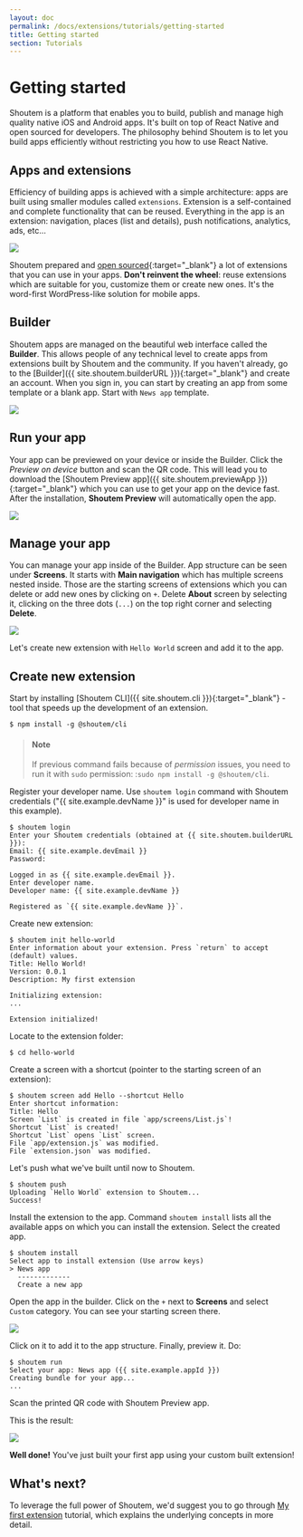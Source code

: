 ```yaml
---
layout: doc
permalink: /docs/extensions/tutorials/getting-started
title: Getting started
section: Tutorials
---
```


# Getting started

Shoutem is a platform that enables you to build, publish and manage high quality native iOS and Android apps. It's built on top of React Native and open sourced for developers. The philosophy behind Shoutem is to let you build apps efficiently without restricting you how to use React Native.

## Apps and extensions

Efficiency of building apps is achieved with a simple architecture: apps are built using smaller modules called `extensions`. Extension is a self-contained and complete functionality that can be reused. Everything in the app is an extension: navigation, places (list and details), push notifications, analytics, ads, etc...

<p class="image">
<img src='{{ site.baseurl }}/img/tutorials/getting-started/apps-are-made-of-extensions.png'/>
</p>

Shoutem prepared and [open sourced](https://github.com/shoutem/extensions){:target="_blank"} a lot of extensions that you can use in your apps. **Don't reinvent the wheel**: reuse extensions which are suitable for you, customize them or create new ones. It's the word-first WordPress-like solution for mobile apps.

## Builder

Shoutem apps are managed on the beautiful web interface called the **Builder**. This allows people of any technical level to create apps from extensions built by Shoutem and the community. If you haven't already, go to the [Builder]({{ site.shoutem.builderURL }}){:target="_blank"} and create an account. When you sign in, you can start by creating an app from some template or a blank app. Start with `News app` template.

<p class="image">
<img src='{{ site.baseurl }}/img/tutorials/getting-started/builder-news-app.png'/>
</p>

## Run your app

Your app can be previewed on your device or inside the Builder. Click the _Preview on device_ button and scan the QR code. This will lead you to download the [Shoutem Preview app]({{ site.shoutem.previewApp }}){:target="_blank"} which you can use to get your app on the device fast. After the installation, **Shoutem Preview** will automatically open the app.

<p class="image">
<img src='{{ site.baseurl }}/img/tutorials/getting-started/shoutem-preview-app.png'/>
</p>

## Manage your app

You can manage your app inside of the Builder. App structure can be seen under **Screens**. It starts with **Main navigation** which has multiple screens nested inside. Those are the starting screens of extensions which you can delete or add new ones by clicking on `+`. Delete **About** screen by selecting it, clicking on the three dots (`...`) on the top right corner and selecting **Delete**.

<p class="image">
<img src='{{ site.baseurl }}/img/tutorials/getting-started/delete-starting-screen.png'/>
</p>

Let's create new extension with `Hello World` screen and add it to the app.

## Create new extension

Start by installing [Shoutem CLI]({{ site.shoutem.cli }}){:target="_blank"} - tool that speeds up the development of an extension.

```ShellSession
$ npm install -g @shoutem/cli
```

> #### Note
> If previous command fails because of _permission_ issues, you need to run it with `sudo` permission: :`sudo npm install -g @shoutem/cli`.

Register your developer name. Use `shoutem login` command with Shoutem credentials ("{{ site.example.devName }}" is used for developer name in this example).

```ShellSession
$ shoutem login
Enter your Shoutem credentials (obtained at {{ site.shoutem.builderURL }}):
Email: {{ site.example.devEmail }}
Password:

Logged in as {{ site.example.devEmail }}.
Enter developer name.
Developer name: {{ site.example.devName }}

Registered as `{{ site.example.devName }}`.
```

Create new extension:

```ShellSession
$ shoutem init hello-world
Enter information about your extension. Press `return` to accept (default) values.
Title: Hello World!
Version: 0.0.1
Description: My first extension

Initializing extension:
...

Extension initialized!
```

Locate to the extension folder:

```ShellSession
$ cd hello-world
```

Create a screen with a shortcut (pointer to the starting screen of an extension):

```ShellSession
$ shoutem screen add Hello --shortcut Hello
Enter shortcut information:
Title: Hello
Screen `List` is created in file `app/screens/List.js`!
Shortcut `List` is created!
Shortcut `List` opens `List` screen.
File `app/extension.js` was modified.
File `extension.json` was modified.
```

Let's push what we've built until now to Shoutem.

```ShellSession
$ shoutem push
Uploading `Hello World` extension to Shoutem...
Success!
```

Install the extension to the app. Command `shoutem install` lists all the available apps on which you can install the extension. Select the created app.

```ShellSession
$ shoutem install
Select app to install extension (Use arrow keys)
> News app
  -------------
  Create a new app
```

Open the app in the builder. Click on the `+` next to **Screens** and select `Custom` category. You can see your starting screen there.

<p class="image">
<img src='{{ site.baseurl }}/img/tutorials/getting-started/custom-starting-screen.png'/>
</p>

Click on it to add it to the app structure. Finally, preview it. Do:

```ShellSession
$ shoutem run
Select your app: News app ({{ site.example.appId }})
Creating bundle for your app...
...
```

Scan the printed QR code with Shoutem Preview app.

This is the result:

<p class="image">
<img src='{{ site.baseurl }}/img/tutorials/getting-started/hello-world.png'/>
</p>

**Well done!** You've just built your first app using your custom built extension!

## What's next?

To leverage the full power of Shoutem, we'd suggest you to go through [My first extension]() tutorial, which explains the underlying concepts in more detail.